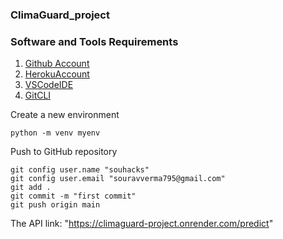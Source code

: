 ### ClimaGuard_project

### Software and Tools Requirements

1. [Github Account](https://github.com)
2. [HerokuAccount](https://heroku.com)
3. [VSCodeIDE](https://code.visualstudio.com/)
4. [GitCLI](https://git-scm.com/book/en/v2/Getting-Started-The-Command-Line)

Create a new environment

```
python -m venv myenv
```

Push to GitHub repository

```
git config user.name "souhacks"
git config user.email "souravverma795@gmail.com"
git add .
git commit -m "first commit"
git push origin main
```
The API link: "https://climaguard-project.onrender.com/predict"
